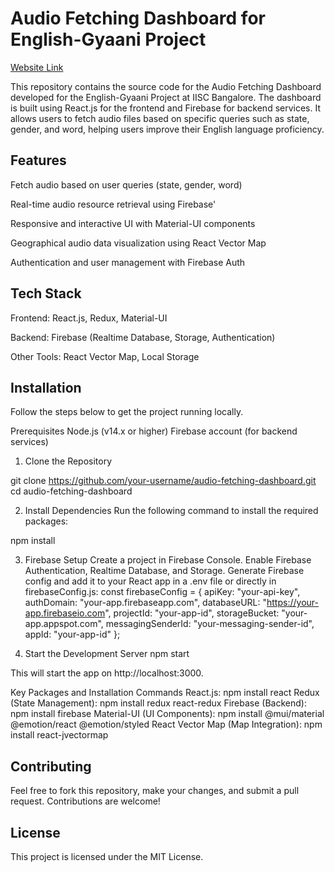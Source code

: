 


# Audio Fetching Dashboard for English-Gyaani Project

[Website Link](https://englsihgyaani-audio-fetching.web.app/)

This repository contains the source code for the Audio Fetching Dashboard developed for the English-Gyaani Project at IISC Bangalore. The dashboard is built using React.js for the frontend and Firebase for backend services. It allows users to fetch audio files based on specific queries such as state, gender, and word, helping users improve their English language proficiency.



## Features
Fetch audio based on user queries (state, gender, word)

Real-time audio resource retrieval using Firebase'

Responsive and interactive UI with Material-UI components

Geographical audio data visualization using React Vector Map

Authentication and user management with Firebase Auth

## Tech Stack
Frontend: React.js, Redux, Material-UI

Backend: Firebase (Realtime Database, Storage, Authentication)

Other Tools: React Vector Map, Local Storage

## Installation

Follow the steps below to get the project running locally.

Prerequisites
Node.js (v14.x or higher)
Firebase account (for backend services)
1. Clone the Repository

git clone https://github.com/your-username/audio-fetching-dashboard.git
cd audio-fetching-dashboard


2. Install Dependencies
Run the following command to install the required packages:

npm install

3. Firebase Setup
Create a project in Firebase Console.
Enable Firebase Authentication, Realtime Database, and Storage.
Generate Firebase config and add it to your React app in a .env file or directly in firebaseConfig.js:
const firebaseConfig = {
  apiKey: "your-api-key",
  authDomain: "your-app.firebaseapp.com",
  databaseURL: "https://your-app.firebaseio.com",
  projectId: "your-app-id",
  storageBucket: "your-app.appspot.com",
  messagingSenderId: "your-messaging-sender-id",
  appId: "your-app-id"
};


4. Start the Development Server
npm start


This will start the app on http://localhost:3000.

Key Packages and Installation Commands
React.js: npm install react
Redux (State Management): npm install redux react-redux
Firebase (Backend): npm install firebase
Material-UI (UI Components): npm install @mui/material @emotion/react @emotion/styled
React Vector Map (Map Integration): npm install react-jvectormap
    
## Contributing


Feel free to fork this repository, make your changes, and submit a pull request. Contributions are welcome!
## License

This project is licensed under the MIT License.







